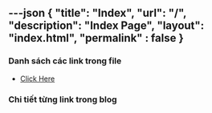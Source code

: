 ---json
{
    "title": "Index",
    "url": "/",
    "description": "Index Page",
    "layout": "index.html",
    "permalink" : false
}
---

### Danh sách các link trong file
- [Click Here](/blog-list.html)

### Chi tiết từng link trong blog
